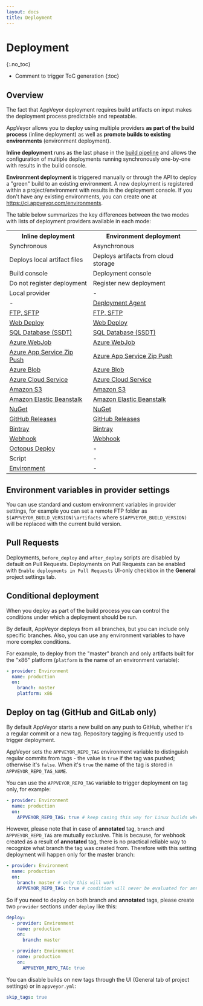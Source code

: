 ```yaml
---
layout: docs
title: Deployment
---
```


<!-- markdownlint-disable MD022 MD032 -->
# Deployment
{:.no_toc}

* Comment to trigger ToC generation
{:toc}
<!-- markdownlint-enable MD022 MD032 -->

## Overview

The fact that AppVeyor deployment requires build artifacts on input makes the deployment
process predictable and repeatable.

AppVeyor allows you to deploy using multiple providers **as part of the build process**
(inline deployment) as well as **promote builds to existing environments** (environment deployment).

**Inline deployment** runs as the last phase in the [build pipeline](/docs/build-configuration#build-pipeline)
and allows the configuration of multiple deployments running synchronously one-by-one with results in the build console.

**Environment deployment** is triggered manually or through the API to deploy a "green" build to an existing environment.
A new deployment is registered within a project/environment with results in the deployment console.
If you don't have any existing environments, you can create one at <https://ci.appveyor.com/environments>.

The table below summarizes the key differences between the two modes with lists of deployment
providers available in each mode:

<table class="centered">
<tr>
    <th>Inline deployment</th>
    <th>Environment deployment</th>
</tr>
<tr>
    <td>Synchronous</td>
    <td>Asynchronous</td>
</tr>
<tr>
    <td>Deploys local artifact files</td>
    <td>Deploys artifacts from cloud storage</td>
</tr>
<tr>
    <td>Build console</td>
    <td>Deployment console</td>
</tr>
<tr>
    <td>Do not register deployment</td>
    <td>Register new deployment</td>
</tr>
<tr>
    <td>Local provider</td>
    <td>-</td>
</tr>
<tr>
    <td>-</td>
    <td><a href="/docs/deployment/agent/">Deployment Agent</a></td>
</tr>
<tr>
    <td><a href="/docs/deployment/ftp/">FTP, SFTP</a></td>
    <td><a href="/docs/deployment/ftp/">FTP, SFTP</a></td>
</tr>
<tr>
    <td><a href="/docs/deployment/web-deploy/">Web Deploy</a></td>
    <td><a href="/docs/deployment/web-deploy/">Web Deploy</a></td>
</tr>
<tr>
    <td><a href="/docs/deployment/sql-database-ssdt/">SQL Database (SSDT)</a></td>
    <td><a href="/docs/deployment/sql-database-ssdt/">SQL Database (SSDT)</a></td>
</tr>
<tr>
    <td><a href="/docs/deployment/azure-webjob/">Azure WebJob</a></td>
    <td><a href="/docs/deployment/azure-webjob/">Azure WebJob</a></td>
</tr>
<tr>
    <td><a href="/docs/deployment/azure-app-service-zip-push-deploy/">Azure App Service Zip Push</a></td>
    <td><a href="/docs/deployment/azure-app-service-zip-push-deploy/">Azure App Service Zip Push</a></td>
</tr>
<tr>
    <td><a href="/docs/deployment/azure-blob/">Azure Blob</a></td>
    <td><a href="/docs/deployment/azure-blob/">Azure Blob</a></td>
</tr>
<tr>
    <td><a href="/docs/deployment/azure-cloud-service/">Azure Cloud Service</a></td>
    <td><a href="/docs/deployment/azure-cloud-service/">Azure Cloud Service</a></td>
</tr>
<tr>
    <td><a href="/docs/deployment/amazon-s3/">Amazon S3</a></td>
    <td><a href="/docs/deployment/amazon-s3/">Amazon S3</a></td>
</tr>
<tr>
    <td><a href="/docs/deployment/amazon-elastic-beanstalk/">Amazon Elastic Beanstalk</a></td>
    <td><a href="/docs/deployment/amazon-elastic-beanstalk/">Amazon Elastic Beanstalk</a></td>
</tr>
<tr>
    <td><a href="/docs/deployment/nuget/">NuGet</a></td>
    <td><a href="/docs/deployment/nuget/">NuGet</a></td>
</tr>
<tr>
    <td><a href="/docs/deployment/github/">GitHub Releases</a></td>
    <td><a href="/docs/deployment/github/">GitHub Releases</a></td>
</tr>
<tr>
    <td><a href="/docs/deployment/bintray/">Bintray</a></td>
    <td><a href="/docs/deployment/bintray/">Bintray</a></td>
</tr>
<tr>
    <td><a href="/docs/deployment/webhook/">Webhook</a></td>
    <td><a href="/docs/deployment/webhook/">Webhook</a></td>
</tr>
<tr>
    <td><a href="/docs/deployment/octopus-deploy/">Octopus Deploy</a></td>
    <td>-</td>
</tr>
<tr>
    <td>Script</td>
    <td>-</td>
</tr>
<tr>
    <td><a href="/docs/deployment/environment/">Environment</a></td>
    <td>-</td>
</tr>
</table>


## Environment variables in provider settings

You can use standard and custom environment variables in provider settings, for example
you can set a remote FTP folder as `$(APPVEYOR_BUILD_VERSION)\artifacts` where `$(APPVEYOR_BUILD_VERSION)`
will be replaced with the current build version.

## Pull Requests

Deployments, `before_deploy` and `after_deploy` scripts are disabled by default on Pull Requests. Deployments on Pull Requests can be enabled with `Enable deployments in Pull Requests` UI-only checkbox in the **General** project settings tab.

## Conditional deployment

When you deploy as part of the build process you can control the conditions under which a
deployment should be run.

By default, AppVeyor deploys from all branches, but you can include only specific branches.
Also, you can use any environment variables to have more complex conditions.

For example, to deploy from the "master" branch and only artifacts built for the "x86" platform
(`platform` is the name of an environment variable):

```yaml
- provider: Environment
  name: production
  on:
    branch: master
    platform: x86
```

## Deploy on tag (GitHub and GitLab only)

By default AppVeyor starts a new build on any push to GitHub, whether it's a regular commit or a new tag.
Repository tagging is frequently used to trigger deployment.

AppVeyor sets the `APPVEYOR_REPO_TAG` environment variable to distinguish regular commits from tags - the value is `true` if the tag was pushed; otherwise it's `false`. When it's `true` the name of the tag is stored in `APPVEYOR_REPO_TAG_NAME`.

You can use the `APPVEYOR_REPO_TAG` variable to trigger deployment on tag only, for example:

```yaml
- provider: Environment
  name: production
  on:
    APPVEYOR_REPO_TAG: true # keep casing this way for Linux builds where variables are case-sensitive
```

However, please note that in case of **annotated** tag, `branch` and `APPVEYOR_REPO_TAG` are mutually exclusive. This is because, for webhook created as a result of **annotated** tag, there is no practical reliable way to recognize what branch the tag was created from. Therefore with this setting deployment will happen only for the master branch:

```yaml
- provider: Environment
  name: production
  on:
    branch: master # only this will work
    APPVEYOR_REPO_TAG: true # condition will never be evaluated for annotated tag
```

So if you need to deploy on both branch and **annotated** tags, please create two `provider` sections under `deploy` like this:

```yaml
deploy:
  - provider: Environment
    name: production
    on:
      branch: master

  - provider: Environment
    name: production
    on:
      APPVEYOR_REPO_TAG: true
```

You can disable builds on new tags through the UI (General tab of project settings) or in `appveyor.yml`:

```yaml
skip_tags: true
```

